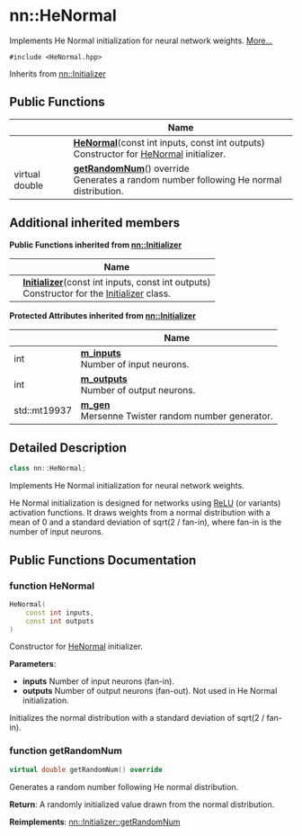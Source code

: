 # nn::HeNormal



Implements He Normal initialization for neural network weights.  [More...](#detailed-description)


`#include <HeNormal.hpp>`

Inherits from [nn::Initializer](classnn_1_1_initializer.md)

## Public Functions

|                | Name           |
| -------------- | -------------- |
| | **[HeNormal](classnn_1_1_he_normal.md#function-henormal)**(const int inputs, const int outputs)<br>Constructor for [HeNormal](classnn_1_1_he_normal.md) initializer.  |
| virtual double | **[getRandomNum](classnn_1_1_he_normal.md#function-getrandomnum)**() override<br>Generates a random number following He normal distribution.  |

## Additional inherited members

**Public Functions inherited from [nn::Initializer](classnn_1_1_initializer.md)**

|                | Name           |
| -------------- | -------------- |
| | **[Initializer](classnn_1_1_initializer.md#function-initializer)**(const int inputs, const int outputs)<br>Constructor for the [Initializer](classnn_1_1_initializer.md) class.  |

**Protected Attributes inherited from [nn::Initializer](classnn_1_1_initializer.md)**

|                | Name           |
| -------------- | -------------- |
| int | **[m_inputs](classnn_1_1_initializer.md#variable-m_inputs)** <br>Number of input neurons.  |
| int | **[m_outputs](classnn_1_1_initializer.md#variable-m_outputs)** <br>Number of output neurons.  |
| std::mt19937 | **[m_gen](classnn_1_1_initializer.md#variable-m_gen)** <br>Mersenne Twister random number generator.  |


## Detailed Description

```cpp
class nn::HeNormal;
```

Implements He Normal initialization for neural network weights. 

He Normal initialization is designed for networks using [ReLU](classnn_1_1_re_l_u.md) (or variants) activation functions. It draws weights from a normal distribution with a mean of 0 and a standard deviation of sqrt(2 / fan-in), where fan-in is the number of input neurons. 

## Public Functions Documentation

### function HeNormal

```cpp
HeNormal(
    const int inputs,
    const int outputs
)
```

Constructor for [HeNormal](classnn_1_1_he_normal.md) initializer. 

**Parameters**: 

  * **inputs** Number of input neurons (fan-in). 
  * **outputs** Number of output neurons (fan-out). Not used in He Normal initialization. 


Initializes the normal distribution with a standard deviation of sqrt(2 / fan-in).


### function getRandomNum

```cpp
virtual double getRandomNum() override
```

Generates a random number following He normal distribution. 

**Return**: A randomly initialized value drawn from the normal distribution. 

**Reimplements**: [nn::Initializer::getRandomNum](classnn_1_1_initializer.md#function-getrandomnum)
